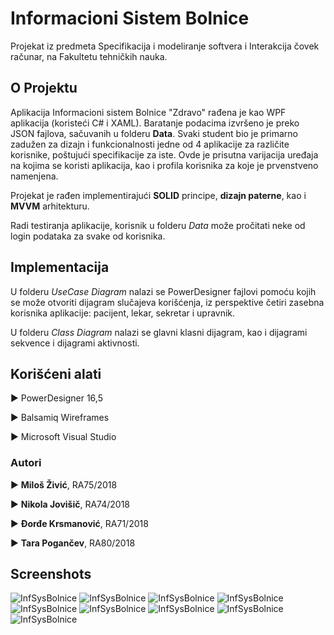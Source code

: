 # Informacioni Sistem Bolnice 

Projekat iz predmeta Specifikacija i modeliranje softvera i Interakcija čovek računar, na Fakultetu tehničkih nauka.

## O Projektu

Aplikacija Informacioni sistem Bolnice "Zdravo" rađena je kao WPF aplikacija (koristeći C# i XAML). Baratanje podacima izvršeno je preko JSON fajlova, sačuvanih u folderu **Data**. Svaki student bio je primarno zadužen za dizajn i funkcionalnosti jedne od 4 aplikacije za različite korisnike, poštujući specifikacije za iste. Ovde je prisutna varijacija uređaja na kojima se koristi aplikacija, kao i profila korisnika za koje je prvenstveno namenjena. 

Projekat je rađen implementirajući **SOLID** principe, **dizajn paterne**, kao i **MVVM** arhitekturu. 

Radi testiranja aplikacije, korisnik u folderu *Data* može pročitati neke od login podataka za svake od korisnika.

## Implementacija

U folderu *UseCase Diagram* nalazi se PowerDesigner fajlovi pomoću kojih se može otvoriti dijagram slučajeva korišćenja, iz perspektive četiri zasebna korisnika aplikacije: pacijent, lekar, sekretar i upravnik. 

U folderu *Class Diagram* nalazi se glavni klasni dijagram, kao i dijagrami sekvence i dijagrami aktivnosti.

## Korišćeni alati

► PowerDesigner 16,5

► Balsamiq Wireframes

► Microsoft Visual Studio


### Autori

► **Miloš Živić**, RA75/2018

► **Nikola Jovišič**, RA74/2018

► **Đorđe Krsmanović**, RA71/2018

► **Tara Pogančev**, RA80/2018


## Screenshots

![InfSysBolnice](images/login.jpg)
![InfSysBolnice](images/doc1.jpg)
![InfSysBolnice](images/doc2.jpg)
![InfSysBolnice](images/pac1.jpg)
![InfSysBolnice](images/pac2.jpg)
![InfSysBolnice](images/sek1.jpg)
![InfSysBolnice](images/sek2.jpg)
![InfSysBolnice](images/upr1.jpg)
![InfSysBolnice](images/upr2.jpg)


